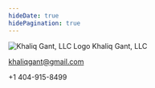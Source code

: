 ```yaml
---
hideDate: true
hidePagination: true
---
```


![Khaliq Gant, LLC Logo](/images/khaliq-gant-llc.png#logo)
Khaliq Gant, LLC

khaliqgant@gmail.com

+1 404-915-8499


